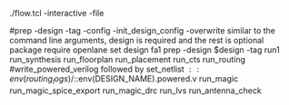 ./flow.tcl -interactive -file <file>






#prep -design <design> -tag <tag> -config <config> -init_design_config -overwrite similar to the command line arguments, design is required and the rest is optional
package require openlane
set design fa1
prep -design $design -tag run1
run_synthesis
run_floorplan
run_placement
run_cts
run_routing
#write_powered_verilog followed by set_netlist $::env(routing_logs)/$::env(DESIGN_NAME).powered.v
run_magic
run_magic_spice_export
run_magic_drc
run_lvs
run_antenna_check
